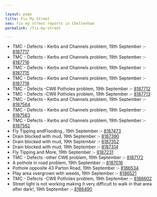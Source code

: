 ```yaml
---

layout: page
title: Fix My Street
seo: fix my street reports in Cheltenham
permalink: /fix-my-street

---
```


<!-- fix_marker starts -->

- TMC - Defects - Kerbs and Channels problem, 19th September :- [8187717](https://www.fixmystreet.com/report/8187717)
- TMC - Defects - Kerbs and Channels problem, 19th September :- [8187716](https://www.fixmystreet.com/report/8187716)
- TMC - Defects - Kerbs and Channels problem, 19th September :- [8187715](https://www.fixmystreet.com/report/8187715)
- TMC - Defects - Kerbs and Channels problem, 19th September :- [8187718](https://www.fixmystreet.com/report/8187718)
- TMC - Defects -CW6 Potholes  problem, 19th September :- [8187712](https://www.fixmystreet.com/report/8187712)
- TMC - Defects -CW6 Potholes  problem, 19th September :- [8187713](https://www.fixmystreet.com/report/8187713)
- TMC - Defects - Kerbs and Channels problem, 19th September :- [8187564](https://www.fixmystreet.com/report/8187564)
- TMC - Defects - Kerbs and Channels problem, 19th September :- [8187563](https://www.fixmystreet.com/report/8187563)
- TMC - Defects - Kerbs and Channels problem, 19th September :- [8187562](https://www.fixmystreet.com/report/8187562)
- Fly Tipping andFlooding., 19th September :- [8187473](https://www.fixmystreet.com/report/8187473)
- Drain blocked with mud, 19th September :- [8187390](https://www.fixmystreet.com/report/8187390)
- Drain blocked with mud, 19th September :- [8187352](https://www.fixmystreet.com/report/8187352)
- Drain blocked with mud, 19th September :- [8187314](https://www.fixmystreet.com/report/8187314)
- Fly Tipping and More, 19th September :- [8187231](https://www.fixmystreet.com/report/8187231)
- TMC - Defects -other CW6 problem, 19th September :- [8187172](https://www.fixmystreet.com/report/8187172)
- A pothole in road problem, 19th September :- [8187016](https://www.fixmystreet.com/report/8187016)
- Pothole opposite 43 Parton Road, 19th September :- [8186534](https://www.fixmystreet.com/report/8186534)
- Play area overgrown with weeds, 19th September :- [8186521](https://www.fixmystreet.com/report/8186521)
- TMC - Defects -CW6 Potholes  problem, 19th September :- [8186602](https://www.fixmystreet.com/report/8186602)
- Street light is not working making it very difficult to walk in that area after dark!, 19th September :- [8186490](https://www.fixmystreet.com/report/8186490)

<!-- fix_marker ends -->
